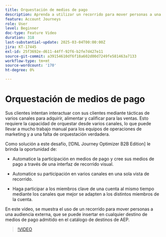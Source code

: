 ```yaml
---
title: Orquestación de medios de pago
description: Aprenda a utilizar un recorrido para mover personas a una audiencia externa, que luego puede insertar en cualquier destino de medios de pago admitido en el catálogo de destinos de AEP.
feature: Account Journeys
role: User
level: Beginner
doc-type: Feature Video
duration: 318
last-substantial-update: 2025-03-04T00:00:00Z
jira: KT-17445
exl-id: 25f3692e-d611-44ff-92f6-b2fe7d427e11
source-git-commit: a39154610df6f18a602d00d7249fe581463a7133
workflow-type: tm+mt
source-wordcount: '170'
ht-degree: 0%

---
```


# Orquestación de medios de pago

Sus clientes intentan interactuar con sus clientes mediante tácticas de varios canales para adquirir, alimentar y calificar para las ventas. Esto requiere la capacidad de orquestar desde varios canales, lo que puede llevar a mucho trabajo manual para los equipos de operaciones de marketing y a una falta de orquestación verdadera.

Como solución a este desafío, [!DNL Journey Optimizer B2B Edition] le brinda la oportunidad de:

* Automatice la participación en medios de pago y cree sus medios de pago a través de una interfaz de recorrido visual.

* Automatice su participación en varios canales en una sola vista de recorrido.

* Haga participar a los miembros clave de una cuenta al mismo tiempo mediante los canales que mejor se adapten a los distintos miembros de la cuenta.

En este vídeo, se muestra el uso de un recorrido para mover personas a una audiencia externa, que se puede insertar en cualquier destino de medios de pago admitido en el catálogo de destinos de AEP.

>[!VIDEO](https://video.tv.adobe.com/v/3448649/?learn=on&enablevpops)
